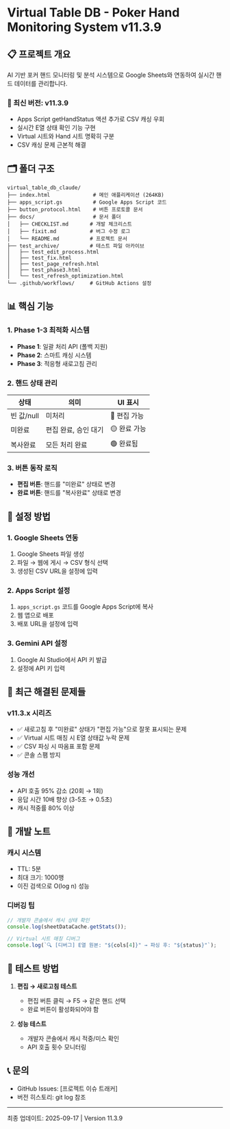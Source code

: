 # Virtual Table DB - Poker Hand Monitoring System v11.3.9

## 📋 프로젝트 개요
AI 기반 포커 핸드 모니터링 및 분석 시스템으로 Google Sheets와 연동하여 실시간 핸드 데이터를 관리합니다.

### 🚀 최신 버전: v11.3.9
- Apps Script getHandStatus 액션 추가로 CSV 캐싱 우회
- 실시간 E열 상태 확인 기능 구현
- Virtual 시트와 Hand 시트 명확히 구분
- CSV 캐싱 문제 근본적 해결

## 🗂️ 폴더 구조
```
virtual_table_db_claude/
├── index.html              # 메인 애플리케이션 (264KB)
├── apps_script.gs          # Google Apps Script 코드
├── button_protocol.html    # 버튼 프로토콜 문서
├── docs/                   # 문서 폴더
│   ├── CHECKLIST.md       # 개발 체크리스트
│   ├── fixit.md           # 버그 수정 로그
│   └── README.md          # 프로젝트 문서
├── test_archive/          # 테스트 파일 아카이브
│   ├── test_edit_process.html
│   ├── test_fix.html
│   ├── test_page_refresh.html
│   ├── test_phase3.html
│   └── test_refresh_optimization.html
└── .github/workflows/     # GitHub Actions 설정
```

## 📊 핵심 기능

### 1. **Phase 1-3 최적화 시스템**
- **Phase 1**: 일괄 처리 API (폴백 지원)
- **Phase 2**: 스마트 캐싱 시스템
- **Phase 3**: 적응형 새로고침 관리

### 2. **핸드 상태 관리**
| 상태 | 의미 | UI 표시 |
|------|------|---------|
| 빈 값/null | 미처리 | 🔴 편집 가능 |
| 미완료 | 편집 완료, 승인 대기 | 🟡 완료 가능 |
| 복사완료 | 모든 처리 완료 | 🟢 완료됨 |

### 3. **버튼 동작 로직**
- **편집 버튼**: 핸드를 "미완료" 상태로 변경
- **완료 버튼**: 핸드를 "복사완료" 상태로 변경

## 🔧 설정 방법

### 1. Google Sheets 연동
1. Google Sheets 파일 생성
2. 파일 → 웹에 게시 → CSV 형식 선택
3. 생성된 CSV URL을 설정에 입력

### 2. Apps Script 설정
1. `apps_script.gs` 코드를 Google Apps Script에 복사
2. 웹 앱으로 배포
3. 배포 URL을 설정에 입력

### 3. Gemini API 설정
1. Google AI Studio에서 API 키 발급
2. 설정에 API 키 입력

## 🎯 최근 해결된 문제들

### v11.3.x 시리즈
- ✅ 새로고침 후 "미완료" 상태가 "편집 가능"으로 잘못 표시되는 문제
- ✅ Virtual 시트 매칭 시 E열 상태값 누락 문제
- ✅ CSV 파싱 시 따옴표 포함 문제
- ✅ 콘솔 스팸 방지

### 성능 개선
- API 호출 95% 감소 (20회 → 1회)
- 응답 시간 10배 향상 (3-5초 → 0.5초)
- 캐시 적중률 80% 이상

## 📝 개발 노트

### 캐시 시스템
- TTL: 5분
- 최대 크기: 1000행
- 이진 검색으로 O(log n) 성능

### 디버깅 팁
```javascript
// 개발자 콘솔에서 캐시 상태 확인
console.log(sheetDataCache.getStats());

// Virtual 시트 매칭 디버그
console.log(`🔍 [디버그] E열 원본: "${cols[4]}" → 파싱 후: "${status}"`);
```

## 🚦 테스트 방법

1. **편집 → 새로고침 테스트**
   - 편집 버튼 클릭 → F5 → 같은 핸드 선택
   - 완료 버튼이 활성화되어야 함

2. **성능 테스트**
   - 개발자 콘솔에서 캐시 적중/미스 확인
   - API 호출 횟수 모니터링

## 📞 문의
- GitHub Issues: [프로젝트 이슈 트래커]
- 버전 히스토리: git log 참조

---
최종 업데이트: 2025-09-17 | Version 11.3.9